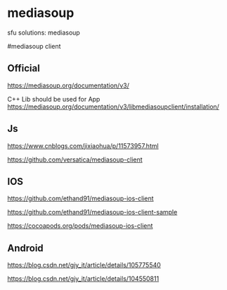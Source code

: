 # mediasoup
sfu solutions: mediasoup 

#mediasoup client
## Official 
https://mediasoup.org/documentation/v3/

C++ Lib should be used for App
https://mediasoup.org/documentation/v3/libmediasoupclient/installation/

## Js 
https://www.cnblogs.com/jixiaohua/p/11573957.html

https://github.com/versatica/mediasoup-client

## IOS

https://github.com/ethand91/mediasoup-ios-client

https://github.com/ethand91/mediasoup-ios-client-sample

https://cocoapods.org/pods/mediasoup-ios-client


## Android

https://blog.csdn.net/gjy_it/article/details/105775540

https://blog.csdn.net/gjy_it/article/details/104550811


